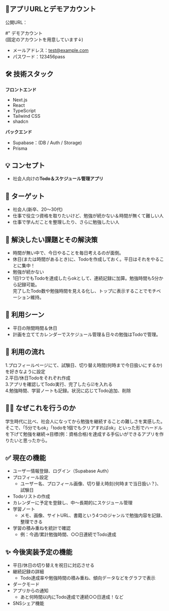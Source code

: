 ## 🚀アプリURLとデモアカウント
公開URL：

#" デモアカウント  
(固定のアカウントを用意しています↓)
- メールアドレス：test@example.com  
- パスワード：123456pass

## 🛠 技術スタック
**フロントエンド**
- Next.js  
- React  
- TypeScript  
- Tailwind CSS  
- shadcn  

**バックエンド**  
- Supabase：(DB / Auth / Storage)  
- Prisma  

## 💡 コンセプト
- 社会人向けの**Todo＆スケジュール管理アプリ**

## 🎯 ターゲット
- 社会人(新卒、20〜30代)  
- 仕事で役立つ資格を取りたいけど、勉強が続かない＆時間が無くて難しい人  
- 仕事で学んだことを整理したり、さらに勉強したい人  

## 🔧 解決したい課題とその解決策  
- 時間が無い中で、今日やることを毎日考えるのが面倒。  
- 休日(または時間があるとき)に、Todoを作成しておく。平日はそれをやることに集中！  
- 勉強が続かない  
- 1日1つでもTodoを達成したらokとして、連続記録に加算。勉強時間も5分から記録可能。  
完了したTodo数や勉強時間を見える化し、トップに表示することでモチベーション維持。

## 📱 利用シーン
- 平日の隙間時間＆休日  
- 計画を立ててカレンダーでスケジュール管理＆日々の勉強はTodoで管理。

## 🔁 利用の流れ
1.プロフィールページにて、試験日、切り替え時間(何時まで今日扱いにするか)を好きなように設定  
2.平日/休日Todoをそれぞれ作成  
3.アプリを確認してTodo実行、完了したら☑を入れる  
4.勉強時間、学習ノートも記録。状況に応じてTodo追加、削除  

## 🧑‍💻 なぜこれを行うのか
学生時代に比べ、社会人になってから勉強を継続することの難しさを実感した。  
そこで、「5分でもok」「todoを1個でもクリアすればok」といった形でハードルを下げて勉強を継続→目標(例：資格合格)を達成する手伝いができるアプリを作りたいと思ったから。  

## ✅ 現在の機能
- ユーザー情報登録、ログイン（Supabase Auth）  
- プロフィール設定  
	- ユーザー名、プロフィール画像、切り替え時刻(何時まで当日扱い？)、試験日  
- Todoリストの作成  
- カレンダーに予定を登録し、中～長期的にスケジュール管理  
- 学習ノート  
	- メモ、画像、サイトURL、書籍という4つのジャンルで勉強内容を記録、整理できる  
- 学習の積み重ねを統計で確認  
	- 例：今週/累計勉強時間、○○日連続でTodo達成  

## ✨ 今後実装予定の機能  
- 平日/休日の切り替えを祝日に対応させる  
- 継続記録の詳細  
	- Todo達成率や勉強時間の積み重ね、傾向データなどをグラフで表示  
- ダークモード  
- アプリからの通知  
	- あと何時間以内にTodo達成で連続○○日達成！など  
- SNSシェア機能  

